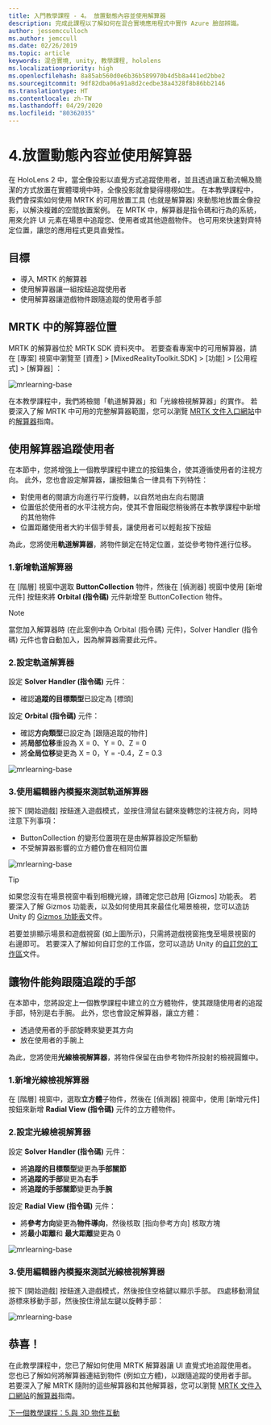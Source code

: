 ```yaml
---
title: 入門教學課程 - 4。 放置動態內容並使用解算器
description: 完成此課程以了解如何在混合實境應用程式中實作 Azure 臉部辨識。
author: jessemcculloch
ms.author: jemccull
ms.date: 02/26/2019
ms.topic: article
keywords: 混合實境, unity, 教學課程, hololens
ms.localizationpriority: high
ms.openlocfilehash: 8a85ab560d0e6b36b589970b4d5b8a441ed2bbe2
ms.sourcegitcommit: 9df82dba06a91a8d2cedbe38a4328f8b86bb2146
ms.translationtype: HT
ms.contentlocale: zh-TW
ms.lasthandoff: 04/29/2020
ms.locfileid: "80362035"
---
```

# <a name="4-placing-dynamic-content-and-using-solvers"></a>4.放置動態內容並使用解算器
<!-- Consider renaming to 'Placing dynamic content using Solvers' -->

在 HoloLens 2 中，當全像投影以直覺方式追蹤使用者，並且透過讓互動流暢及簡潔的方式放置在實體環境中時，全像投影就會變得栩栩如生。 在本教學課程中，我們會探索如何使用 MRTK 的可用放置工具 (也就是解算器) 來動態地放置全像投影，以解決複雜的空間放置案例。 在 MRTK 中，解算器是指令碼和行為的系統，用來允許 UI 元素在場景中追蹤您、使用者或其他遊戲物件。 也可用來快速對齊特定位置，讓您的應用程式更具直覺性。

## <a name="objectives"></a>目標

* 導入 MRTK 的解算器
* 使用解算器讓一組按鈕追蹤使用者
* 使用解算器讓遊戲物件跟隨追蹤的使用者手部

## <a name="location-of-solvers-in-the-mrtk"></a>MRTK 中的解算器位置

 MRTK 的解算器位於 MRTK SDK 資料夾中。 若要查看專案中的可用解算器，請在 [專案] 視窗中瀏覽至 [資產]   > [MixedRealityToolkit.SDK]   > [功能]   > [公用程式]   > [解算器]  ：

![mrlearning-base](images/mrlearning-base/tutorial3-section1-step1-1.png)

在本教學課程中，我們將檢閱「軌道解算器」和「光線檢視解算器」的實作。 若要深入了解 MRTK 中可用的完整解算器範圍，您可以瀏覽 [MRTK 文件入口網站](https://microsoft.github.io/MixedRealityToolkit-Unity/README.html)中的[解算器](https://microsoft.github.io/MixedRealityToolkit-Unity/Documentation/README_Solver.html)指南。

## <a name="use-a-solver-to-follow-the-user"></a>使用解算器追蹤使用者
<!-- Consider renaming to 'Use a Solver to have an object follow the user' -->

在本節中，您將增強上一個教學課程中建立的按鈕集合，使其遵循使用者的注視方向。 此外，您也會設定解算器，讓按鈕集合一律具有下列特性：

* 對使用者的閱讀方向進行平行旋轉，以自然地由左向右閱讀
* 位置低於使用者的水平注視方向，使其不會阻礙您稍後將在本教學課程中新增的其他物件
* 位置距離使用者大約半個手臂長，讓使用者可以輕鬆按下按鈕

為此，您將使用**軌道解算器**，將物件鎖定在特定位置，並從參考物件進行位移。

### <a name="1-add-the-orbital-solver"></a>1.新增軌道解算器

在 [階層] 視窗中選取 **ButtonCollection** 物件，然後在 [偵測器] 視窗中使用 [新增元件]  按鈕來將 **Orbital (指令碼)** 元件新增至 ButtonCollection 物件。

> [!NOTE]
> 當您加入解算器時 (在此案例中為 Orbital (指令碼) 元件)，Solver Handler (指令碼) 元件也會自動加入，因為解算器需要此元件。

### <a name="2-configure-the-orbital-solver"></a>2.設定軌道解算器

設定 **Solver Handler (指令碼)** 元件：

* 確認**追蹤的目標類型**已設定為 [標頭] 

設定 **Orbital (指令碼)** 元件：

* 確認**方向類型**已設定為 [跟隨追蹤的物件] 
* 將**局部位移**重設為 X = 0、Y = 0、Z = 0
* 將**全局位移**變更為 X = 0，Y = -0.4，Z = 0.3

![mrlearning-base](images/mrlearning-base/tutorial3-section2-step2-1.png)

### <a name="3-test-the-orbital-solver-using-the-in-editor-simulation"></a>3.使用編輯器內模擬來測試軌道解算器

按下 [開始遊戲] 按鈕進入遊戲模式，並按住滑鼠右鍵來旋轉您的注視方向，同時注意下列事項：

* ButtonCollection 的變形位置現在是由解算器設定所驅動
* 不受解算器影響的立方體仍會在相同位置

![mrlearning-base](images/mrlearning-base/tutorial3-section2-step3-1.png)

> [!TIP]
> 如果您沒有在場景視窗中看到相機光線，請確定您已啟用 [Gizmos] 功能表。 若要深入了解 Gizmos 功能表，以及如何使用其來最佳化場景檢視，您可以造訪 Unity 的 <a href="https://docs.unity3d.com/Manual/GizmosMenu.html" target="_blank">Gizmos 功能表</a>文件。
>
> 若要並排顯示場景和遊戲視窗 (如上圖所示)，只需將遊戲視窗拖曳至場景視窗的右邊即可。 若要深入了解如何自訂您的工作區，您可以造訪 Unity 的<a href="https://docs.unity3d.com/Manual/CustomizingYourWorkspace.html" target="_blank">自訂您的工作區</a>文件。

## <a name="enabling-objects-to-follow-tracked-hands"></a>讓物件能夠跟隨追蹤的手部

在本節中，您將設定上一個教學課程中建立的立方體物件，使其跟隨使用者的追蹤手部，特別是右手腕。 此外，您也會設定解算器，讓立方體：

* 透過使用者的手部旋轉來變更其方向
* 放在使用者的手腕上

為此，您將使用**光線檢視解算器**，將物件保留在由參考物件所投射的檢視圓錐中。

### <a name="1-add-the-radial-view-solver"></a>1.新增光線檢視解算器

在 [階層] 視窗中，選取**立方體**子物件，然後在 [偵測器] 視窗中，使用 [新增元件]  按鈕來新增 **Radial View (指令碼)** 元件的立方體物件。

### <a name="2-configure-the-radial-view-solver"></a>2.設定光線檢視解算器

設定 **Solver Handler (指令碼)** 元件：

* 將**追蹤的目標類型**變更為**手部關節**
* 將**追蹤的手部**變更為**右手**
* 將**追蹤的手部關節**變更為**手腕**

設定 **Radial View (指令碼)** 元件：

* 將**參考方向**變更為**物件導向**，然後核取 [指向參考方向]  核取方塊
* 將**最小距離**和 **最大距離**變更為 0

![mrlearning-base](images/mrlearning-base/tutorial3-section3-step2-1.png)

### <a name="3-test-the-radial-view-solver-using-the-in-editor-simulation"></a>3.使用編輯器內模擬來測試光線檢視解算器

按下 [開始遊戲] 按鈕進入遊戲模式，然後按住空格鍵以顯示手部。 四處移動滑鼠游標來移動手部，然後按住滑鼠左鍵以旋轉手部：

![mrlearning-base](images/mrlearning-base/tutorial3-section3-step3-1.png)

## <a name="congratulations"></a>恭喜！

在此教學課程中，您已了解如何使用 MRTK 解算器讓 UI 直覺式地追蹤使用者。 您也已了解如何將解算器連結到物件 (例如立方體)，以跟隨追蹤的使用者手部。 若要深入了解 MRTK 隨附的這些解算器和其他解算器，您可以瀏覽 [MRTK 文件入口網站](https://microsoft.github.io/MixedRealityToolkit-Unity/README.html)的[解算器](https://microsoft.github.io/MixedRealityToolkit-Unity/Documentation/README_Solver.html)指南。

[下一個教學課程：5.與 3D 物件互動](mrlearning-base-ch4.md)
